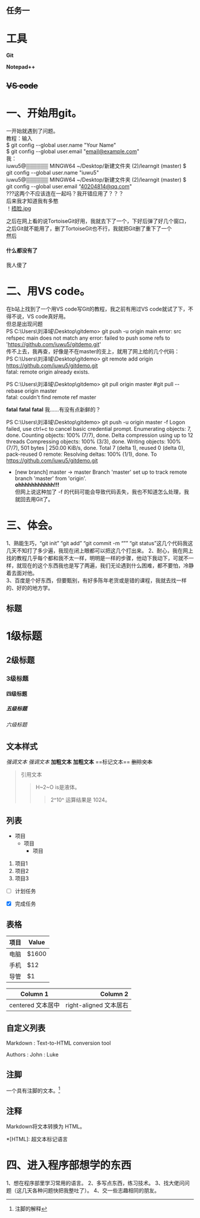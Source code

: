 任务一
-----------
# 工具
**Git**
  
**Notepad++** 
   
~~VS code~~  
-----------
# 一、开始用git。
一开始就遇到了问题。  
教程：输入  
$ git config --global user.name "Your Name"  
$ git config --global user.email "email@example.com"  
我：  
iuwu5@▒▒▒▒▒▒ MINGW64 ~/Desktop/新建文件夹 (2)/learngit (master)
$ git config --global user.name "iuwu5"  
iuwu5@▒▒▒▒▒▒ MINGW64 ~/Desktop/新建文件夹 (2)/learngit (master)
$ git config --global user.email “40204814@qq.com"  
???这两个不应该连在一起吗？我开错应用了？？？  
后来我才知道我有多憨  
！[捂脸.jpg](C:\Users\刘泽域\Desktop\README\README\捂脸.jpg)  
  
之后在网上看的说TortoiseGit好用，我就去下了一个，下好后弹了好几个窗口，之后Git就不能用了，删了TortoiseGit也不行，我就把Git删了重下了一个  
然后  
#### 什么都没有了
我人傻了  
# 二、用VS code。
在b站上找到了一个用VS code写Git的教程，我之前有用过VS code就试了下，不得不说，VS code真好用。  
但总是出现问题  
PS C:\Users\刘泽域\Desktop\gitdemo> git push -u origin main
error: src refspec main does not match any
error: failed to push some refs to 'https://github.com/iuwu5/gitdemo.git'  
传不上去，我再查，好像是不在master的支上，就用了网上给的几个代码：  
PS C:\Users\刘泽域\Desktop\gitdemo> git remote add origin https://github.com/iuwu5/gitdemo.git  
fatal: remote origin already exists.

PS C:\Users\刘泽域\Desktop\gitdemo>  git pull origin master    #git pull --rebase origin master  
fatal: couldn't find remote ref master  

**fatal**  **fatal**  **fatal**  我......有没有点新鲜的？    
  
  
PS C:\Users\刘泽域\Desktop\gitdemo> git push -u origin master -f
Logon failed, use ctrl+c to cancel basic credential prompt.
Enumerating objects: 7, done.
Counting objects: 100% (7/7), done.
Delta compression using up to 12 threads
Compressing objects: 100% (3/3), done.
Writing objects: 100% (7/7), 501 bytes | 250.00 KiB/s, done.
Total 7 (delta 1), reused 0 (delta 0), pack-reused 0
remote: Resolving deltas: 100% (1/1), done.
To https://github.com/iuwu5/gitdemo.git
 * [new branch]      master -> master
Branch 'master' set up to track remote branch 'master' from 'origin'.  
**ohhhhhhhhhhh!!!**  
但网上说这种加了 -f 的代码可能会导致代码丢失，我也不知道怎么处理，我就回去用Git了。


# 三、体会。  
1、熟能生巧，“git init” “git add” “git commit -m “”” “git status”这几个代码我这几天不知打了多少遍，我现在闭上眼都可以把这几个打出来。
2、耐心，我在网上找的教程几乎每个都和我不太一样，明明是一样的步骤，他动下我动下，可就不一样，就现在的这个东西我也是写了两遍，我们无论遇到什么困难，都不要怕，冷静着去面对他。  
3、百度是个好东西，但要甄别，有好多陈年老货或是错的课程，我就去找一样的、好的的地方学。  



标题
---------------------------
# 1级标题 
## 2级标题
### 3级标题
#### 四级标题 
##### 五级标题  
###### 六级标题

文本样式
---------------------------
*强调文本* _强调文本_
**加粗文本** __加粗文本__
==标记文本==
~~删除文本~~
> 引用文本
>>H~2~O is是液体。
>>>2^10^ 运算结果是 1024。

列表
---------------------------
- 项目
  * 项目
    + 项目

1. 项目1
2. 项目2
3. 项目3

- [ ] 计划任务
- [x] 完成任务


表格
---------------------------
项目     | Value
-------- | -----
电脑  | $1600
手机  | $12
导管  | $1

| Column 1 | Column 2      |
|:--------:| -------------:|
| centered 文本居中 | right-aligned 文本居右 |


自定义列表
---------------------------
Markdown
:  Text-to-HTML conversion tool

Authors
:  John
:  Luke


注脚
---------------------------
一个具有注脚的文本。[^1]

[^1]: 注脚的解释

注释
---------------------------
Markdown将文本转换为 HTML。

*[HTML]:   超文本标记语言  
  
# 四、进入程序部想学的东西
1、想在程序部里学习常用的语言。
2、多写点东西，练习技术。
3、找大佬问问题（这几天各种问题快把我整吐了）。
4、交一些志趣相同的朋友。





